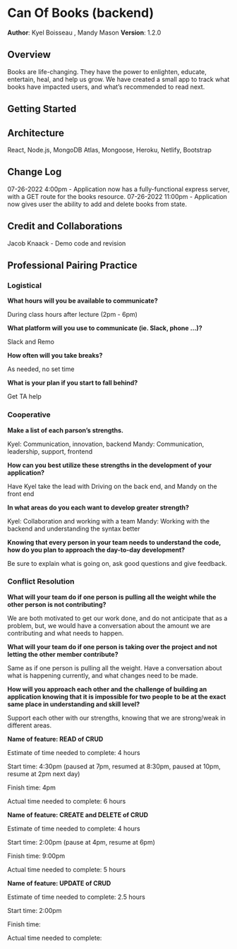 # Can Of Books (backend)

**Author**: Kyel Boisseau , Mandy Mason
**Version**: 1.2.0 

## Overview
Books are life-changing. They have the power to enlighten, educate, entertain, heal, and help us grow. We have created a small app to track what books have impacted users, and what’s recommended to read next.

## Getting Started


## Architecture
React, Node.js, MongoDB Atlas, Mongoose, Heroku, Netlify, Bootstrap

## Change Log

07-26-2022 4:00pm - Application now has a fully-functional express server, with a GET route for the books resource.
07-26-2022 11:00pm - Application now gives user the ability to add and delete books from state.

## Credit and Collaborations
Jacob Knaack - Demo code and revision

## Professional Pairing Practice

### Logistical

**What hours will you be available to communicate?**

During class hours after lecture (2pm - 6pm)

**What platform will you use to communicate (ie. Slack, phone …)?**

Slack and Remo

**How often will you take breaks?**

As needed, no set time

**What is your plan if you start to fall behind?**

Get TA help

### Cooperative

**Make a list of each parson’s strengths.**

Kyel: Communication, innovation, backend
Mandy: Communication, leadership, support, frontend

**How can you best utilize these strengths in the development of your application?**

Have Kyel take the lead with Driving on the back end, and Mandy on the front end

**In what areas do you each want to develop greater strength?**

Kyel: Collaboration and working with a team
Mandy: Working with the backend and understanding the syntax better

**Knowing that every person in your team needs to understand the code, how do you plan to approach the day-to-day development?**

Be sure to explain what is going on, ask good questions and give feedback.

### Conflict Resolution

**What will your team do if one person is pulling all the weight while the other person is not contributing?**

We are both motivated to get our work done, and do not anticipate that as a problem, but, we would have a conversation about the amount we are contributing and what needs to happen.

**What will your team do if one person is taking over the project and not letting the other member contribute?**

Same as if one person is pulling all the weight. Have a conversation about what is happening currently, and what changes need to be made.

**How will you approach each other and the challenge of building an application knowing that it is impossible for two people to be at the exact same place in understanding and skill level?**

Support each other with our strengths, knowing that we are strong/weak in different areas.

**Name of feature: READ of CRUD**

Estimate of time needed to complete: 4 hours

Start time: 4:30pm (paused at 7pm, resumed at 8:30pm, paused at 10pm, resume at 2pm next day)

Finish time: 4pm

Actual time needed to complete: 6 hours

**Name of feature: CREATE and DELETE of CRUD**

Estimate of time needed to complete: 4 hours

Start time: 2:00pm (pause at 4pm, resume at 6pm)

Finish time: 9:00pm

Actual time needed to complete: 5 hours

**Name of feature: UPDATE of CRUD**

Estimate of time needed to complete: 2.5 hours

Start time: 2:00pm 

Finish time: 

Actual time needed to complete: 












